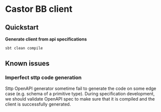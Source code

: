 # Castor BB client

## Quickstart

__Generate client from api specifications__

```bash
sbt clean compile
```

## Known issues

### Imperfect sttp code generation

Sttp OpenAPI generator sometime fail to generate the code on some edge case (e.g. schema of a primitive type). During specification development, we should validate OpenAPI spec to make sure that it is compiled and the client is successfully generated.
